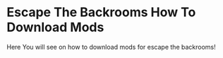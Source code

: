 # Escape The Backrooms How To Download Mods
Here You will see on how to download mods for escape the backrooms!

